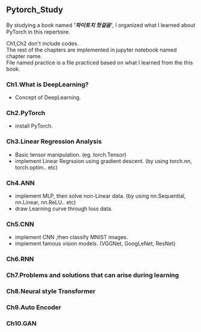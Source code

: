 ## Pytorch_Study
By studying a book named _**'파이토치 첫걸음'**_, I organized what I learned about PyTorch in this repertoire.  

Ch1,Ch2 don't include codes.
</br> The rest of the chapters are implemented in jupyter notebook named chapter name.
</br> File named practice is a file practiced based on what I learned from the this book.
### Ch1.What is DeepLearning?
- Concept of DeepLearning.
### Ch2.PyTorch
- install PyTorch.
### Ch3.Linear Regression Analysis
- Basic tensor manipulation. (eg. torch.Tensor)
- implement Linear Regrssion using gradient descent. (by using torch.nn, torch.optim.. etc) 
### Ch4.ANN
- implement MLP, then solve non-Linear data. (by using nn.Sequential, nn.Linear, nn.ReLU.. etc)
- draw Learning curve through loss data.
### Ch5.CNN
- implement CNN ,then classify MNIST images.
- implement famous vision models. (VGGNet, GoogLeNet, ResNet)
### Ch6.RNN
### Ch7.Problems and solutions that can arise during learning
### Ch8.Neural style Transformer
### Ch9.Auto Encoder
### Ch10.GAN
